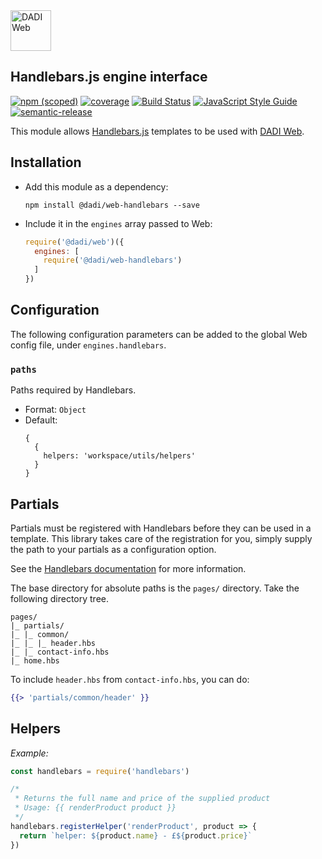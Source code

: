 <img src="https://dadi.tech/assets/products/dadi-web-full.png" alt="DADI Web" height="65"/>

## Handlebars.js engine interface

[![npm (scoped)](https://img.shields.io/npm/v/@dadi/web-handlebars.svg?maxAge=10800&style=flat-square)](https://www.npmjs.com/package/@dadi/web-handlebars)
[![coverage](https://img.shields.io/badge/coverage-85%25-yellow.svg?style=flat?style=flat-square)](https://github.com/dadi/web-handlebars)
[![Build Status](https://travis-ci.org/dadi/web-handlebars.svg?branch=master)](https://travis-ci.org/dadi/web-handlebars)
[![JavaScript Style Guide](https://img.shields.io/badge/code%20style-standard-brightgreen.svg?style=flat-square)](http://standardjs.com/)
[![semantic-release](https://img.shields.io/badge/%20%20%F0%9F%93%A6%F0%9F%9A%80-semantic--release-e10079.svg?style=flat-square)](https://github.com/semantic-release/semantic-release)

This module allows [Handlebars.js](http://handlebarsjs.com/) templates to be used with [DADI Web](https://github.com/dadi/web).

## Installation

- Add this module as a dependency:

   ```
   npm install @dadi/web-handlebars --save
   ```

- Include it in the `engines` array passed to Web:

   ```js
   require('@dadi/web')({
     engines: [
       require('@dadi/web-handlebars')
     ]
   })
   ```

## Configuration

The following configuration parameters can be added to the global Web config file, under `engines.handlebars`.

### `paths`

Paths required by Handlebars.

- Format: `Object`
- Default:
   ```
   {
     {
       helpers: 'workspace/utils/helpers'
     }
   }
   ```

## Partials

Partials must be registered with Handlebars before they can be used in a template. This library takes care of the registration for you, simply supply the path to your partials as a configuration option.

See the [Handlebars documentation](http://handlebarsjs.com/partials.html) for more information.

The base directory for absolute paths is the `pages/` directory. Take the following directory tree.

```
pages/
|_ partials/
|_ |_ common/
|_ |_ |_ header.hbs
|_ |_ contact-info.hbs
|_ home.hbs
```

To include `header.hbs` from `contact-info.hbs`, you can do:

```hbs
{{> 'partials/common/header' }}
```

## Helpers

*Example:*

```js
const handlebars = require('handlebars')

/*
 * Returns the full name and price of the supplied product
 * Usage: {{ renderProduct product }}
 */
handlebars.registerHelper('renderProduct', product => {
  return `helper: ${product.name} - £${product.price}`
})
```
